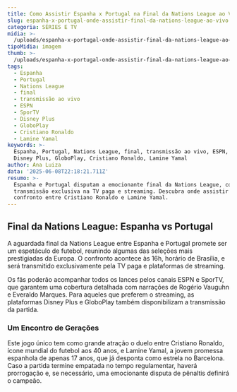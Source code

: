 ```yaml
---
title: Como Assistir Espanha x Portugal na Final da Nations League ao Vivo
slug: espanha-x-portugal-onde-assistir-final-da-nations-league-ao-vivo
categoria: SÉRIES E TV
midia: >-
  /uploads/espanha-x-portugal-onde-assistir-final-da-nations-league-ao-vivo-thumb.jpg
tipoMidia: imagem
thumb: >-
  /uploads/espanha-x-portugal-onde-assistir-final-da-nations-league-ao-vivo-thumb.jpg
tags:
  - Espanha
  - Portugal
  - Nations League
  - final
  - transmissão ao vivo
  - ESPN
  - SporTV
  - Disney Plus
  - GloboPlay
  - Cristiano Ronaldo
  - Lamine Yamal
keywords: >-
  Espanha, Portugal, Nations League, final, transmissão ao vivo, ESPN, SporTV,
  Disney Plus, GloboPlay, Cristiano Ronaldo, Lamine Yamal
author: Ana Luiza
data: '2025-06-08T22:18:21.711Z'
resumo: >-
  Espanha e Portugal disputam a emocionante final da Nations League, com
  transmissão exclusiva na TV paga e streaming. Descubra onde assistir ao
  confronto entre Cristiano Ronaldo e Lamine Yamal.
---
```


## Final da Nations League: Espanha vs Portugal

A aguardada final da Nations League entre Espanha e Portugal promete ser um espetáculo de futebol, reunindo algumas das seleções mais prestigiadas da Europa. O confronto acontece às 16h, horário de Brasília, e será transmitido exclusivamente pela TV paga e plataformas de streaming.

Os fãs poderão acompanhar todos os lances pelos canais ESPN e SporTV, que garantem uma cobertura detalhada com narrações de Rogério Vauguhn e Everaldo Marques. Para aqueles que preferem o streaming, as plataformas Disney Plus e GloboPlay também disponibilizam a transmissão da partida.

### Um Encontro de Gerações

Este jogo único tem como grande atração o duelo entre Cristiano Ronaldo, ícone mundial do futebol aos 40 anos, e Lamine Yamal, a jovem promessa espanhola de apenas 17 anos, que já desponta como estrela no Barcelona. Caso a partida termine empatada no tempo regulamentar, haverá prorrogação e, se necessário, uma emocionante disputa de pênaltis definirá o campeão.

